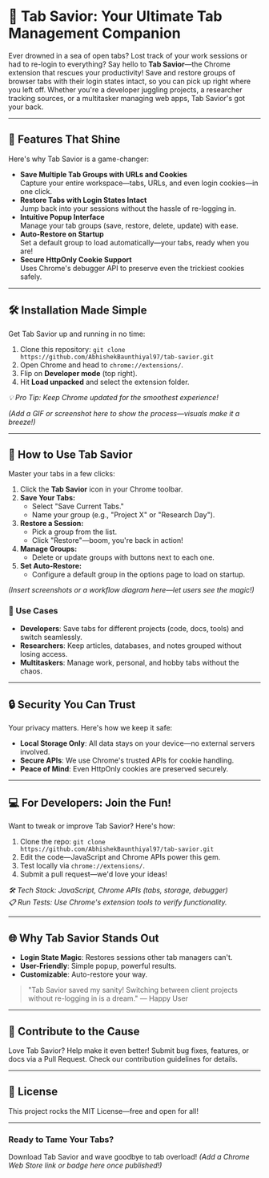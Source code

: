 # 🚀 Tab Savior: Your Ultimate Tab Management Companion

Ever drowned in a sea of open tabs? Lost track of your work sessions or had to re-login to everything? Say hello to **Tab Savior**—the Chrome extension that rescues your productivity! Save and restore groups of browser tabs with their login states intact, so you can pick up right where you left off. Whether you're a developer juggling projects, a researcher tracking sources, or a multitasker managing web apps, Tab Savior's got your back.

---

## 🌟 Features That Shine

Here's why Tab Savior is a game-changer:

* **Save Multiple Tab Groups with URLs and Cookies**  
  Capture your entire workspace—tabs, URLs, and even login cookies—in one click.
* **Restore Tabs with Login States Intact**  
  Jump back into your sessions without the hassle of re-logging in.
* **Intuitive Popup Interface**  
  Manage your tab groups (save, restore, delete, update) with ease.
* **Auto-Restore on Startup**  
  Set a default group to load automatically—your tabs, ready when you are!
* **Secure HttpOnly Cookie Support**  
  Uses Chrome's debugger API to preserve even the trickiest cookies safely.

---

## 🛠️ Installation Made Simple

Get Tab Savior up and running in no time:

1. Clone this repository: `git clone https://github.com/AbhishekBaunthiyal97/tab-savior.git`
2. Open Chrome and head to `chrome://extensions/`.
3. Flip on **Developer mode** (top right).
4. Hit **Load unpacked** and select the extension folder.

_💡 Pro Tip: Keep Chrome updated for the smoothest experience!_

_(Add a GIF or screenshot here to show the process—visuals make it a breeze!)_

---

## 📖 How to Use Tab Savior

Master your tabs in a few clicks:

1. Click the **Tab Savior** icon in your Chrome toolbar.
2. **Save Your Tabs:**  
   * Select "Save Current Tabs."  
   * Name your group (e.g., "Project X" or "Research Day").
3. **Restore a Session:**  
   * Pick a group from the list.  
   * Click "Restore"—boom, you're back in action!
4. **Manage Groups:**  
   * Delete or update groups with buttons next to each one.
5. **Set Auto-Restore:**  
   * Configure a default group in the options page to load on startup.

_(Insert screenshots or a workflow diagram here—let users see the magic!)_

### 🎯 Use Cases

* **Developers**: Save tabs for different projects (code, docs, tools) and switch seamlessly.
* **Researchers**: Keep articles, databases, and notes grouped without losing access.
* **Multitaskers**: Manage work, personal, and hobby tabs without the chaos.

---

## 🔒 Security You Can Trust

Your privacy matters. Here's how we keep it safe:

* **Local Storage Only**: All data stays on your device—no external servers involved.
* **Secure APIs**: We use Chrome's trusted APIs for cookie handling.
* **Peace of Mind**: Even HttpOnly cookies are preserved securely.

---

## 💻 For Developers: Join the Fun!

Want to tweak or improve Tab Savior? Here's how:

1. Clone the repo: `git clone https://github.com/AbhishekBaunthiyal97/tab-savior.git`
2. Edit the code—JavaScript and Chrome APIs power this gem.
3. Test locally via `chrome://extensions/`.
4. Submit a pull request—we'd love your ideas!

_🛠️ Tech Stack: JavaScript, Chrome APIs (tabs, storage, debugger)_  
_📋 Run Tests: Use Chrome's extension tools to verify functionality._

---

## 🌐 Why Tab Savior Stands Out

* **Login State Magic**: Restores sessions other tab managers can't.
* **User-Friendly**: Simple popup, powerful results.
* **Customizable**: Auto-restore your way.

> "Tab Savior saved my sanity! Switching between client projects without re-logging in is a dream." — Happy User

---

## 🤝 Contribute to the Cause

Love Tab Savior? Help make it even better! Submit bug fixes, features, or docs via a Pull Request. Check our contribution guidelines for details.

---

## 📄 License

This project rocks the MIT License—free and open for all!

---

### **Ready to Tame Your Tabs?**

Download Tab Savior and wave goodbye to tab overload! _(Add a Chrome Web Store link or badge here once published!)_